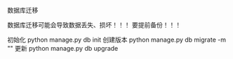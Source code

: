 数据库迁移

数据库迁移可能会导致数据丢失、损坏！！！
要提前备份！！！

初始化
python manage.py db init
创建版本
python manage.py db migrate -m ""
更新
python manage.py db upgrade
